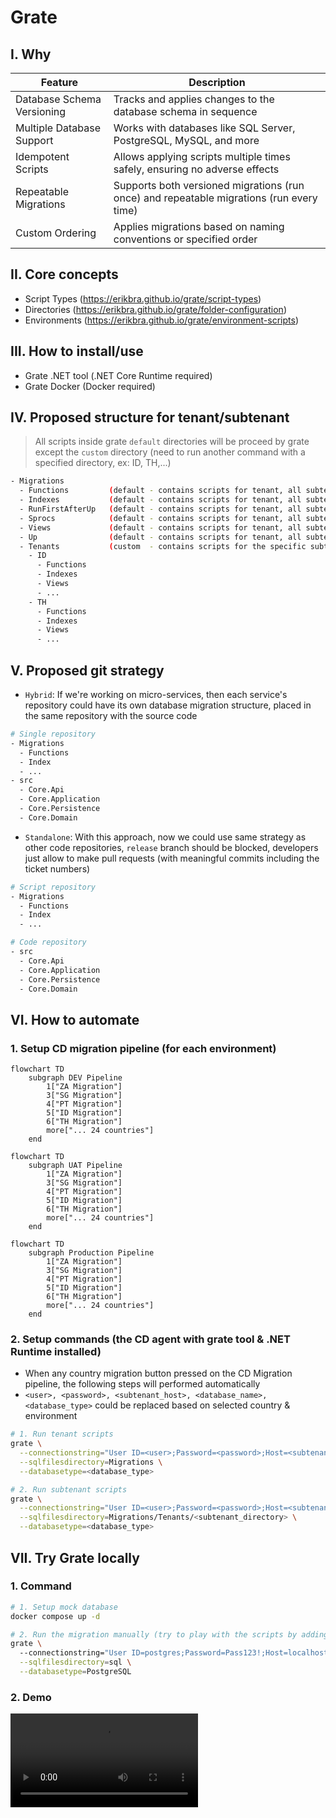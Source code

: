 # Grate
## I. Why
| Feature                    | Description |
| -------------------------- | ----------- |
| Database Schema Versioning | Tracks and applies changes to the database schema in sequence            |
| Multiple Database Support  | Works with databases like SQL Server, PostgreSQL, MySQL, and more            |
| Idempotent Scripts         | Allows applying scripts multiple times safely, ensuring no adverse effects            |
| Repeatable Migrations      | Supports both versioned migrations (run once) and repeatable migrations (run every time)            |
| Custom Ordering            | Applies migrations based on naming conventions or specified order            |

## II. Core concepts
- Script Types (https://erikbra.github.io/grate/script-types)
- Directories (https://erikbra.github.io/grate/folder-configuration)
- Environments (https://erikbra.github.io/grate/environment-scripts)

## III. How to install/use
- Grate .NET tool (.NET Core Runtime required)
- Grate Docker (Docker required)

## IV. Proposed structure for tenant/subtenant
> All scripts inside grate `default` directories will be proceed by grate except the `custom` directory (need to run another command with a specified directory, ex: ID, TH,...)

```sh
- Migrations
  - Functions         (default - contains scripts for tenant, all subtenants)
  - Indexes           (default - contains scripts for tenant, all subtenants)
  - RunFirstAfterUp   (default - contains scripts for tenant, all subtenants)
  - Sprocs            (default - contains scripts for tenant, all subtenants)
  - Views             (default - contains scripts for tenant, all subtenants)
  - Up                (default - contains scripts for tenant, all subtenants)
  - Tenants           (custom  - contains scripts for the specific subtenant database or overridden scripts, ex: ID/TH)
    - ID
      - Functions
      - Indexes
      - Views
      - ...
    - TH
      - Functions
      - Indexes
      - Views
      - ...
```

## V. Proposed git strategy
- `Hybrid`: If we're working on micro-services, then each service's repository could have its own database migration structure, placed in the same repository with the source code

```sh
# Single repository
- Migrations
  - Functions
  - Index
  - ...
- src
  - Core.Api
  - Core.Application
  - Core.Persistence
  - Core.Domain
```

- `Standalone`: With this approach, now we could use same strategy as other code repositories, `release` branch should be blocked, developers just allow to make pull requests (with meaningful commits including the ticket numbers)

```sh
# Script repository
- Migrations
  - Functions
  - Index
  - ...
```

```sh
# Code repository
- src
  - Core.Api
  - Core.Application
  - Core.Persistence
  - Core.Domain
```

## VI. How to automate
### 1. Setup CD migration pipeline (for each environment)
```mermaid
flowchart TD
    subgraph DEV Pipeline
        1["ZA Migration"]
        3["SG Migration"]
        4["PT Migration"]
        5["ID Migration"]
        6["TH Migration"]
        more["... 24 countries"]
    end
```

```mermaid
flowchart TD
    subgraph UAT Pipeline
        1["ZA Migration"]
        3["SG Migration"]
        4["PT Migration"]
        5["ID Migration"]
        6["TH Migration"]
        more["... 24 countries"]
    end
```

```mermaid
flowchart TD
    subgraph Production Pipeline
        1["ZA Migration"]
        3["SG Migration"]
        4["PT Migration"]
        5["ID Migration"]
        6["TH Migration"]
        more["... 24 countries"]
    end    
```

### 2. Setup commands (the CD agent with grate tool & .NET Runtime installed)
- When any country migration button pressed on the CD Migration pipeline, the following steps will performed automatically
- `<user>, <password>, <subtenant_host>, <database_name>, <database_type>` could be replaced based on selected country & environment

```sh
# 1. Run tenant scripts
grate \
  --connectionstring="User ID=<user>;Password=<password>;Host=<subtenant_host>;Port=5432;Database=<database_name>;Pooling=true" \
  --sqlfilesdirectory=Migrations \
  --databasetype=<database_type>

# 2. Run subtenant scripts
grate \
  --connectionstring="User ID=<user>;Password=<password>;Host=<subtenant_host>;Port=5432;Database=<database_name>;Pooling=true" \
  --sqlfilesdirectory=Migrations/Tenants/<subtenant_directory> \
  --databasetype=<database_type>
```

## VII. Try Grate locally
### 1. Command
```sh
# 1. Setup mock database
docker compose up -d

# 2. Run the migration manually (try to play with the scripts by adding new files or changing its logic, then run the migration again)
grate \                                                              
  --connectionstring="User ID=postgres;Password=Pass123!;Host=localhost;Port=5432;Database=core;Pooling=true" \
  --sqlfilesdirectory=sql \
  --databasetype=PostgreSQL
```

### 2. Demo
<video controls>
  <source src="./demo/migration-tool-demo.mp4" type="video/mp4">
</video>